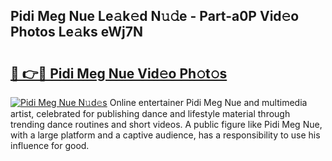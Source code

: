 ## Pidi Meg Nue Le𝚊k𝚎d N𝚞𝚍e - Part-a0P Vid𝚎o Photos Le𝚊ks eWj7N

# <h2><a href="http://fb104qf.evod.top/?m=Pidi+Meg+Nue">🔗 👉🔴 Pidi Meg Nue Vid𝚎o Ph𝚘t𝚘s</a></h2>

[![Pidi Meg Nue N𝚞d𝚎s](https://i.imgur.com/8V9OHl7.gif)](http://fb104qf.evod.top/?m=Pidi+Meg+Nue)
Online entertainer Pidi Meg Nue and multimedia artist, celebrated for publishing dance and lifestyle material through trending dance routines and short videos. A public figure like Pidi Meg Nue, with a large platform and a captive audience, has a responsibility to use his influence for good. 

